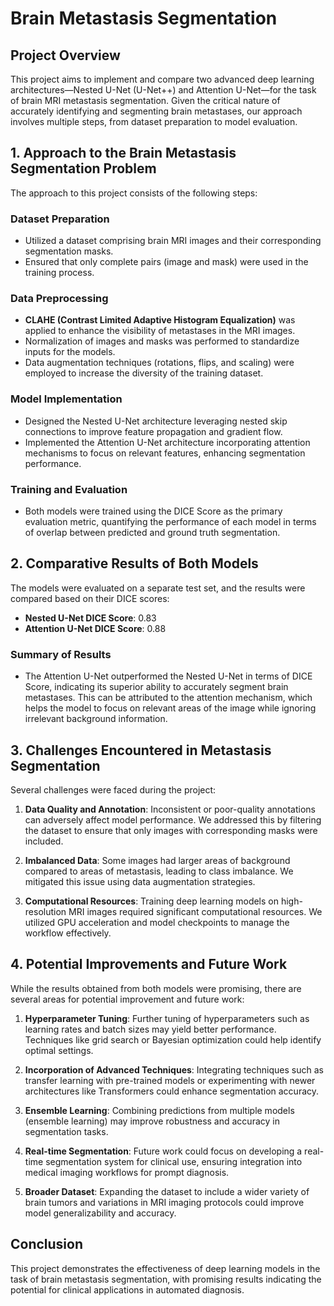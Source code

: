 # Brain Metastasis Segmentation

## Project Overview

This project aims to implement and compare two advanced deep learning architectures—Nested U-Net (U-Net++) and Attention U-Net—for the task of brain MRI metastasis segmentation. Given the critical nature of accurately identifying and segmenting brain metastases, our approach involves multiple steps, from dataset preparation to model evaluation.

## 1. Approach to the Brain Metastasis Segmentation Problem

The approach to this project consists of the following steps:

### Dataset Preparation

- Utilized a dataset comprising brain MRI images and their corresponding segmentation masks.
- Ensured that only complete pairs (image and mask) were used in the training process.

### Data Preprocessing

- **CLAHE (Contrast Limited Adaptive Histogram Equalization)** was applied to enhance the visibility of metastases in the MRI images.
- Normalization of images and masks was performed to standardize inputs for the models.
- Data augmentation techniques (rotations, flips, and scaling) were employed to increase the diversity of the training dataset.

### Model Implementation

- Designed the Nested U-Net architecture leveraging nested skip connections to improve feature propagation and gradient flow.
- Implemented the Attention U-Net architecture incorporating attention mechanisms to focus on relevant features, enhancing segmentation performance.

### Training and Evaluation

- Both models were trained using the DICE Score as the primary evaluation metric, quantifying the performance of each model in terms of overlap between predicted and ground truth segmentation.

## 2. Comparative Results of Both Models

The models were evaluated on a separate test set, and the results were compared based on their DICE scores:

- **Nested U-Net DICE Score**: 0.83
- **Attention U-Net DICE Score**: 0.88

### Summary of Results

- The Attention U-Net outperformed the Nested U-Net in terms of DICE Score, indicating its superior ability to accurately segment brain metastases. This can be attributed to the attention mechanism, which helps the model to focus on relevant areas of the image while ignoring irrelevant background information.

## 3. Challenges Encountered in Metastasis Segmentation

Several challenges were faced during the project:

1. **Data Quality and Annotation**: Inconsistent or poor-quality annotations can adversely affect model performance. We addressed this by filtering the dataset to ensure that only images with corresponding masks were included.

2. **Imbalanced Data**: Some images had larger areas of background compared to areas of metastasis, leading to class imbalance. We mitigated this issue using data augmentation strategies.

3. **Computational Resources**: Training deep learning models on high-resolution MRI images required significant computational resources. We utilized GPU acceleration and model checkpoints to manage the workflow effectively.

## 4. Potential Improvements and Future Work

While the results obtained from both models were promising, there are several areas for potential improvement and future work:

1. **Hyperparameter Tuning**: Further tuning of hyperparameters such as learning rates and batch sizes may yield better performance. Techniques like grid search or Bayesian optimization could help identify optimal settings.

2. **Incorporation of Advanced Techniques**: Integrating techniques such as transfer learning with pre-trained models or experimenting with newer architectures like Transformers could enhance segmentation accuracy.

3. **Ensemble Learning**: Combining predictions from multiple models (ensemble learning) may improve robustness and accuracy in segmentation tasks.

4. **Real-time Segmentation**: Future work could focus on developing a real-time segmentation system for clinical use, ensuring integration into medical imaging workflows for prompt diagnosis.

5. **Broader Dataset**: Expanding the dataset to include a wider variety of brain tumors and variations in MRI imaging protocols could improve model generalizability and accuracy.

## Conclusion

This project demonstrates the effectiveness of deep learning models in the task of brain metastasis segmentation, with promising results indicating the potential for clinical applications in automated diagnosis.

